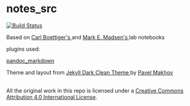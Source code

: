 # notes_src

[![Build Status](https://travis-ci.org/mrizzoli/notes_src.svg?branch=master)](https://travis-ci.org/mrizzoli/notes_src)

Based on <a href="https://github.com/cboettig/labnotebook"> Carl Boettiger's </a> and <a href="https://github.com/mmadsen/lnraw"> Mark E. Madsen's </a> lab notebooks

plugins used:

<a href ="https://github.com/mmadsen/lnraw/blob/master/_plugins/pandoc_markdown.rb"> pandoc_markdown </a>

Theme and layout from <a href="http://pavelmakhov.com/jekyll-clean-dark/"> Jekyll Dark Clean Theme </a> by <a href="https://github.com/streetturtle"> Pavel Makhov </a>


<br />All the original work in this repo is licensed under a <a rel="license" href="http://creativecommons.org/licenses/by/4.0/">Creative Commons Attribution 4.0 International License</a>.
